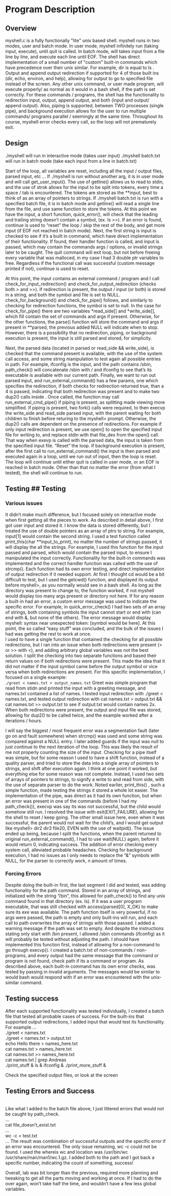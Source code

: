 # Program Description 

## Overview 
myshell.c is a fully functionally "lite" unix based shell. myshell runs in two modes, user and batch mode. In user mode, myshell infinitely run (taking input, execute), until quit is called. In batch mode, will takes input from a file line by line, and execute each line until EOF. 
The shell has direct implementation of a small number of "custom" built-in commands which have precedence over their unix similar. For example, dir <directory> is equal to ls <directory>. 
Output and append output redirection if supported for 4 of those built ins (dir, echo,
environ, and help), allowing for output to go to specified file instead of the screen. 
Any other unix command, or user made program, will execute properly/ as normal as it would in a bash shell, if the path is set correctly. For these commands / programs, the shell has the functionality to redirection input, output, append output, and both (input and output/ append output). Also, piping is supported, between TWO processes (single pipe), and background execution allows for the user to run multiple commands/ programs parallel / seemingly at the same time. Throughout its course, myshell error checks every call, so the loop will not prematurely exit. 

## Design 
./myshell will run in interactive mode (takes user input) 
./myshell batch.txt will run in batch mode (take each input from a line in batch.txt)

Start of the loop, all variables are reset, including all the input / output files, parsed input, etc … 
If ./myshell is run without another arg, it is in user mode and will call get_user_input(). The use of getline() allows us to read to stdin, and the use of strok allows for the input to be split into tokens, every time a space / tab is encountered. The tokens are stored as the **input, best to think of as an array of pointers to strings. If ./myshell batch.txt is run with a specified batch file, it is in batch mode and getline() will read a single line from the file, and use same function to store the tokens. 
At this point we have the input, a short function, quick_error(), will check that the leading and trailing string doesn’t contain a symbol, (ex. ls >>). If an error is found, continue is used to “reset” the loop / skip the rest of the body, and get more input (if EOF not reached in batch mode). 
Next, the first string is input is checked to see if it’s a built in command, which have direct implementation of their functionality. If found, their handler function is called, and input is passed, which may contain the commands args / options, or invalid strings later to be caught. The quit command will exit loop, but not before freeing every variable that was malloced, in my case I had 3 double ptr variables to free. Regardless if the functional call was successful (custom message printed if not), continue is used to reset. 

At this point, the input contains an external command / program and I call check_for_input_redirection() and check_for_output_redirection (checks both > and >>). If redirection is present, the output / input (or both) is stored in a string, and both the symbol and file is set to NULL. check_for_background() and check_for_pipe() follows, and similarly to checking for redirection functions, the symbol is set to null. In the case for check_for_pipe() there are two variables *read_side[] and *write_side[], which fill contain the set of commands and args if present. Otherwise, for the other functions, the parse() function will store the command and args if present in **parsed,  the previous added NULL will indicate when to stop. 
However, there is a possibility that no redirection, piping, or background execution is present, the input is still parsed and stored, for simplicity. 

Next, the parsed data (located in parsed or read_side && write_side), is checked that the command present is available, with the use of the system call access, and some string manipulation to test again all possible entries in path. For example, ifconfig is the input, and the path contains /sbin, path_check() will concatenate /sbin with / and ifconfig to see that’s its executable is available with our current path.
Finally, we want to run out parsed input, and run_external_command() has a few params, one which specifies the redirection, if both checks for redirection returned true, than a 4 is passed, indicating that both redirection was present and to make two dup2() calls inside . Once called, the function may call run_external_cmd_pipe() if piping is present, as splitting made viewing more simplified. If piping is present, two fork() calls were required, to then execvp the write_side and read_side parsed input, with the parent waiting for both children to finish before returing to the myshell> prompt. Otherwise, the dup2() calls are dependent on the presence of redirections. For example if only input redirection is present, we use open() to open the specified input file for writing to, and replace stdin with that file_des from the open() call. That way when exevp is called with the parsed data, the input is taken from the specified input file. “Reset” the loop. 
If background execution is present, after the first call to run_external_command() the input is then parsed and executed again in a loop, until we run out of input, then the loop is reset. 
The loop will continue until either quit is called in user mode, or an EOF is reached in batch mode. Other than that no matter the error (from what I tested), the shell will continue to run. 


## Testing ## Testing 
### Various issues 
It didn’t make much difference, but I focused solely on interactive mode when first getting all the pieces to work. As described in detail above, I first got user input and stored it. 
I know the data is stored differently, but I treated the use of double pointers as an array of ptrs to string. For example, input[1] would contain the second string. I used a test function called print_this(char **input_to_print), no matter the number of strings passed, it will display the all the strings. For example, I used this function for the input passed and parsed, which would contain the parsed input, to ensure I manipulated the input correctly. 
Functionality for the built-in commands was implemented and the correct handler function was called with the use of strcmp(). Each function had its own error testing, and direct implementation of output redirection if it needed support. At first I thought cd would be a bit difficult to test, but I used the getcwd() function, and displayed its output before myshell>, as you normally would see in a bash shell. As long as the directory was present to change to, the function worked, if not myshell would display too many args present or directory not here. 
If for any reason a built-in had an error, a custom error message was used to indicate the specific error. For example, in quick_error_check() I had two sets of an array of strings, both containing symbols the input cannot start or end with (can end with &, but none of the others). The error message would display myshell: syntax near unexpected token: [symbol would be here]. 
At this point, the so called “easy stuff” was concluded, and the bulk of the issues I had was getting the rest to work at once.  
I used to have a single function that contained the checking for all possible redirections, but I ran into an issue when both redirections were present (> or >> with <), and adding arbitrary global variables was not the best solution. I split the checking into two separate functions and based their return values on if both redirections were present. This made the idea that it did not matter if the input symbol came before the output symbol or vice versa when both redirections are present. 
For this specific implementation, I focused on a single example:
 <br/> .`/greet < names.txt > output_names.txt`
Greet was simple program  that read from stidn and printed the input with a greeting message, and names.txt contained a list of names. I tested input redirection with ./greet < names.txt,  and tested output redirection with cat names.txt > output.txt && cat names.txt >> output.txt to see if output.txt would contain names 2x. When both redirections were present, the output and input file was stored, allowing for dup2() to be called twice, and the example worked after a iterations / hours. 

I will say the biggest / most frequent error was a segmentation fault (later go on and fault somewhere) when strcmp() was used and some string was compared against a NULL entry. I later added guards if the input was null to just continue to the next iteration of the loop. This was likely the result of me not properly counting the size of the input. 
Checking for a pipe itself was simple, but for some reason I used to have a shift function, instead of a quality parser, and tried to store the data into a single array of pointers to strings, and shift after execution again. I think at one point it worked, but everything else for some reason was not complete. Instead, I used two sets of arrays of pointers to strings, to signify a write to and read from side, with the use of separate parser to do the work. Noted earlier, print_this() , such a simple function, made testing the strings it stored a whole lot easier. 
The implementation of the pipe, was direct as it had its own function, but when an error was present in one of the commands (before I had my path_check()), execvp was say its was not successful, but the child would somehow still run. I resolved the issue with exit(EXIT_FAILURE), allowing for the shell to reset / keep going. The other small issue here, even when it was successful, the parent would not wait for the child’s, and I would get output like myshell> dir2 dir3 file20, EVEN with the use of waitpid(). The issue ended up being, because I split the functions, when the parent returned to original run_external_command(), I had to use wait(NULL) again, before it would return 0, indicating success. The addition of error checking every system call, alleviated probable headaches. 
Checking for background execution, I had no issues as I only needs to replace the “&” symbols with NULL, for the parser to correctly work, n amount of times. 

### Forcing Errors  
Despite doing the built-in first, the last segment I did and tested, was adding functionality for the path command. Stored in an array of strings, and initialized with the string “/bin”, this allowed for path_check() to find any unix command found in that directory (ex. ls). If it was a user program executable, that was still checked with access(parsed[0], X_OK) to make sure its exe was available. The path function itself is very powerful, if no args were passed, the path is empty and only built-ins will run, and each call to path overwrites the array of strings with those passed. I added a warning message if the path was set to empty. And despite the instructions stating only start with /bin present, I allowed /sbin commands (ifconfig) as it will probably be tested without adjusting the path.
I should have implemented this function first, instead of allowing for a non-command to go through execvp(). I created a batch.txt of non-commands / non-programs, and every output had the same message that the command or program is not found, check path if its a command or program. 
As described above, each built-in command has its own error checks, was tested by passing in invalid arguments. The messages would be similar to would bash would respond with if an error was encountered with the unix-similar command. 
## Testing success 
After each supported functionality was tested individually, I created a batch file that tested all probable cases of success. For the built-ins that supported output redirections, I added input that would test its functionality. 
For example … 
<br/>./greet < names.txt 
<br/>./greet < names.txt > output.txt
<br/>echo Hello there > names_here.txt 
<br/>cat names.txt > names_here.txt 
<br/>cat names.txt >> names_here.txt 
<br/>cat names.txt | grep Andreas
<br/>./print_stuff & ls & ifconfig & ./print_more_stuff &

Check the specified output files, or look at the screen 
## Testing Errors and Success 
<br/>Like what I added to the batch file above, I just littered errors that would not be caught by path_check. 
<br/>…
<br/>cat file_doesn’t_exist.txt 
<br/>…
<br/>wc -c < test.txt 
<br/>… 
The result was combination of successful outputs and the specific error if an error was encountered. The only issue remaining, wc -c could not be found. I used the whereis wc and 
location was /usr/bin/wc         /usr/share/man/man1/wc.1.gz. I added both to the path and I got back a specific number, indicating the count of something, success! 

Overall, lab was bit longer than the previous, required more planning and tweaking to get all the parts moving and working at once. If I had to do the over again, won’t take half the time, and wouldn’t have a few less global variables. 
